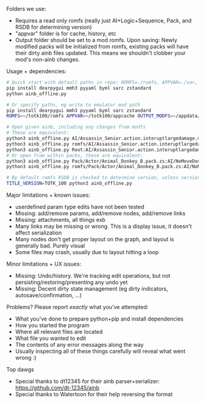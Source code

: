 Folders we use:
- Requires a read only romfs (really just AI+Logic+Sequence, Pack, and RSDB for determining version)
- "appvar" folder is for cache, history, etc
- Output folder should be set to a mod romfs. Upon saving: Newly modified packs will be initialized from romfs, existing packs will have their dirty ainb files updated. This means we shouldn't clobber your mod's non-ainb changes.


Usage + dependencies:
```sh
# Quick start with default paths in repo: ROMFS=./romfs, APPVAR=./var, OUTPUT_MODFS=./var/modfs
pip install dearpygui mmh3 pyyaml byml sarc zstandard
python ainb_offline.py

# Or specify paths, eg write to emulator mod path
pip install dearpygui mmh3 pyyaml byml sarc zstandard
ROMFS=~/totk100/romfs APPVAR=~/totk100/appcache OUTPUT_MODFS=~/appdata/Ryujinx/sdcard/atmosphere/contents/0100f2c0115b6000/romfs python ainb_offline.py

# Open given ainb, including any changes from modfs
# These are equivalent:
python3 ainb_offline.py AI/Assassin_Senior.action.interuptlargedamage.module.ainb  # romfs-relative
python3 ainb_offline.py romfs/AI/Assassin_Senior.action.interuptlargedamage.module.ainb  # cwd-relative into "romfs"
python3 ainb_offline.py Root:AI/Assassin_Senior.action.interuptlargedamage.module.ainb  # "Root" is a pack
# Or open from within packs, these are equivalent:
python3 ainb_offline.py Pack/Actor/Animal_Donkey_B.pack.zs:AI/NoMoveDonkey.root.ainb  # romfs-relative pack
python3 ainb_offline.py romfs/Pack/Actor/Animal_Donkey_B.pack.zs:AI/NoMoveDonkey.root.ainb  # cwd-relative pack

# By default romfs RSDB is checked to determine version, unless version is specified:
TITLE_VERSION=TOTK_100 python3 ainb_offline.py
```

Major limitations + known issues:
- userdefined param type edits have not been tested
- Missing: add/remove params, add/remove nodes, add/remove links
- Missing: attachments, all things exb
- Many links may be missing or wrong. This is a display issue, it doesn't affect serialization
- Many nodes don't get proper layout on the graph, and layout is generally bad. Purely visual
- Some files may crash, usually due to layout hitting a loop


Minor limitations + UX issues:
- Missing: Undo/history. We're tracking edit operations, but not persisting/restoring/presenting any undo yet
- Missing: Decent dirty state management (eg dirty indicators, autosave/confirmation, ...)


Problems? Please report *exactly* what you've attempted:
- What you've done to prepare python+pip and install dependencies
- How you started the program
- Where all relevant files are located
- What file you wanted to edit
- The contents of any error messages along the way
- Usually inspecting all of these things carefully will reveal what went wrong :)


Top dawgs
- Special thanks to dt12345 for their ainb parser+serializer: https://github.com/dt-12345/ainb
- Special thanks to Watertoon for their help reversing the format
